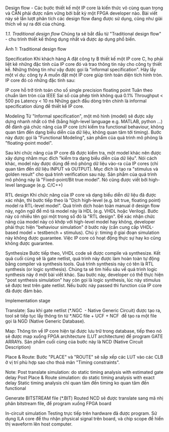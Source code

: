 Design flow - Các bước thiết kế một IP core là kiến thức vô cùng quan trọng và CẦN phải được nắm vững bởi bất kỳ một FPGA developer nào. Bài viết này sẽ lần lượt phân tích các design flow đang được sử dụng, cũng như giải thích về sự ra đời của chúng.

*1.1. Traditional design flow*
Chúng ta sẽ bắt đầu từ "Traditional design flow" - chu trình thiết kế thông dụng nhất và được áp dụng phổ biến.

Ảnh 1: Traditional design flow

Specification
Khi khách hàng A đặt công ty B thiết kế một IP core C, họ phải liệt kê những đặc tính của IP core đó và trao thông tin này cho công ty thiết kế. Những thông tin như vậy được gọi là "informal specification".
Hãy lấy một ví dụ: công ty A muốn đặt một IP core giúp tính toán diện tích hình tròn. IP core đó có những đặc tính sau:

IP core hỗ trỡ tính toán cho số single precision floating point
Tuân theo chuẩn làm tròn của IEEE
Sai số của phép tính không quá 0.1%
Throughput < 500 ps
Latency < 10 ns
Những gạch đầu dòng trên chính là informal specification dùng để thiết kế IP core.

Modeling
Từ "Informal specification", một mô hình (model) sẽ được xây dựng nhanh nhất có thể (bằng high-level language e.g. MATLAB, python ...) để đánh giá chức năng của IP core (chỉ kiểm tra functional behaviour, không quan tâm đến dạng biểu diễn của dữ liệu, không quan tâm tới timing). Bước này được gọi là "Functional Modeling", sản phẩm của quá trình mô phỏng là "floating-point model".

Sau khi chức năng của IP core đã được kiểm tra, một model khác nên được xây dựng nhằm mục đích "kiểm tra dạng biểu diễn của dữ liệu". Nói cách khác, model này được dùng để mô phỏng dữ liệu vào-ra của IP cores (chỉ quan tâm đến dữ liệu INPUT và OUTPUT). Mục đích là tạo ra "stimulus và golden result" cho quá trình verification sau này. Sản phẩm của quá trình mô phỏng này là "Fixed-point/Bit true model". Nó cũng được viết bởi high-level language (e.g. C/C++)

RTL design
Khi chức năng của IP core và dạng biểu diễn dữ liệu đã được xác nhận, thì bước tiếp theo là "Dịch high-level (e.g. bit true, floating point) model ra RTL-level model". Quá trình dịch hoàn toàn manual ở design flow này, ngôn ngữ để mô tả model này là HDL (e.g. VHDL hoặc Verilog). Bước này có nhiều tên gọi một trong số đó là "RTL design". Để xác nhận chức năng của model này có khớp với high-level model hay không, developer phải thực hiện "behaviour simulation" ở bước này (cần cung cấp VHDL-based model + testbench + stimulus). Chú ý: timing ở giai đoạn simulation này không được guarantee. Việc IP core có hoạt động thực sự hay ko cũng không được guarantee.

Synthesize
Bước tiếp theo, VHDL code sẽ được compile và synthesize. Kết quả cuối cùng sẽ là gate netlist, quá trình này được làm hoàn toàn tự động bằng compiler và synthesis tools. Quá trình synthesis này có tên là RTL synthesis (or logic synthesis). Chúng ta sẽ tìm hiểu sâu về quá trình logic synthesis này ở một bài viết khác.
Sau bước này, developer có thể thực hiện "post synthesis simulation" hay còn gọi là logic synthesis, lúc này stimulus sẽ được test trên gate netlist. Nếu bước này passed thì function của IP core đã được đảm bảo.

Implementation stage

Translate: Sau khi gate netlist (*.NGC  - Native Generic Circuit) được tạo ra, tool sẽ tiếp tục lấy thông tin từ *.NGC file + UCF + NCF  để tạo ra một file gọi là NGD (Native Generic Database).

Map: Thông tin về IP core hiện tại được lưu trữ trong database, tiếp theo nó sẽ được map xuống FPGA architecture (LUT architecture) để program GATE ARRAYs. Sản phẩm cuối cùng của bước này là NCD (Native Circuit Description)

Place & Route: Bước "PLACE" và "ROUTE" sẽ sắp xếp các LUT vào các CLB ở vị trí phù hợp sao cho thoả mãn "Timing constraints".

Note:
Post translate simulation: do static timing analysis with estimated gate delay
Post Place & Route simulation: do static timing analysis with exact delay
Static timing analysis chỉ quan tâm đến timing ko quan tâm đến functional

Generate BITSTREAM file (*.BIT)
Routed NCD sẽ được translate sang mã nhị phân bitstream file, để program xuống FPGA board

In-circuit simulation
Testing trực tiếp trên hardware đã được program. Sử dụng ILA core để thu nhận physical signal trên board, và chip scope để hiển thị waveform lên host computer.



 